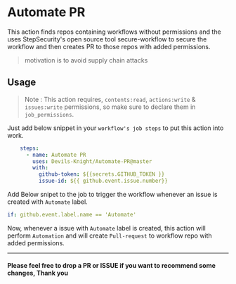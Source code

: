 # Automate PR
This action finds repos containing workflows without permissions and the uses StepSecurity's open source tool secure-workflow to secure the workflow and then creates PR to those repos with added permissions.


>motivation is to avoid supply chain attacks

## Usage
>Note : This action requires, `contents:read`, `actions:write` & `issues:write` permissions, so make sure to declare them in `job_permissions`.

Just add below snippet in your `workflow's job steps` to put this action into work.

```yml
    steps:
      - name: Automate PR
        uses: Devils-Knight/Automate-PR@master
        with:
          github-token: ${{secrets.GITHUB_TOKEN }}
          issue-id: ${{ github.event.issue.number}}

```
Add Below snipet to the job to trigger the workflow whenever an issue is created with `Automate` label.
```yml
if: github.event.label.name == 'Automate'
```

Now, whenever a issue with `Automate` label is created, this action will perform `Automation` and will create `Pull-request` to workflow repo with added permissions.

---
#### Please feel free to drop a PR or ISSUE if you want to recommend some changes, Thank you
